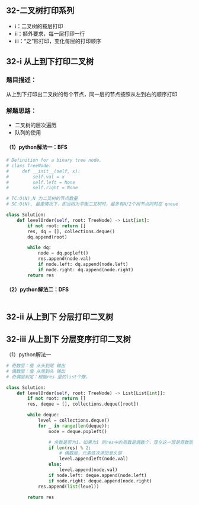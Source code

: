 ## 32-二叉树打印系列
- i：二叉树的按层打印
- ii：额外要求，每一层打印一行
- iii：“之”形打印，变化每层的打印顺序    



## 32-i  从上到下打印二叉树      

### 题目描述：   
从上到下打印出二叉树的每个节点，同一层的节点按照从左到右的顺序打印        


### 解题思路：   
- 二叉树的层次遍历
- 队列的使用


#### （1）python解法一：BFS
```Python 
# Definition for a binary tree node.
# class TreeNode:
#     def __init__(self, x):
#         self.val = x
#         self.left = None
#         self.right = None

# TC:O(N),N 为二叉树的节点数量
# SC:O(N), 最差情况下，即当树为平衡二叉树时，最多有N/2个树节点同时在 queue

class Solution:
    def levelOrder(self, root: TreeNode) -> List[int]:
        if not root: return []
        res, dq = [], collections.deque()
        dq.append(root)

        while dq:
            node = dq.popleft()
            res.append(node.val)
            if node.left: dq.append(node.left)
            if node.right: dq.append(node.right)
        return res

```   

#### （2）python解法二：DFS
```Python


```



## 32-ii  从上到下 分层打印二叉树    



## 32-iii  从上到下 分层变序打印二叉树    


（1）python解法一
```Python
# 奇数层：值 从头到尾 输出
# 偶数层：值 从尾到头 输出
# 奇偶层判定：根据res 里的list个数，

class Solution:
    def levelOrder(self, root: TreeNode) -> List[List[int]]:
        if not root: return []
        res, deque = [], collections.deque([root])

        while deque:
            level = collections.deque()
            for _ in range(len(deque)):
                node = deque.popleft()

                # 余数是否为1，如果为1 则res中的层数是偶数个，现在这一层是奇数层
                if len(res) % 2:
                    # 偶数层，元素依次添加至头部
                    level.appendleft(node.val)
                else:
                    level.append(node.val)
                if node.left: deque.append(node.left)
                if node.right: deque.append(node.right)
            res.append(list(level))
        
        return res
```